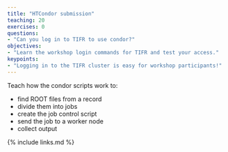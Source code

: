 ```yaml
---
title: "HTCondor submission"
teaching: 20
exercises: 0
questions:
- "Can you log in to TIFR to use condor?"
objectives:
- "Learn the workshop login commands for TIFR and test your access."
keypoints:
- "Logging in to the TIFR cluster is easy for workshop participants!"
---
```


Teach how the condor scripts work to:
- find ROOT files from a record
- divide them into jobs
- create the job control script
- send the job to a worker node
- collect output

{% include links.md %}

